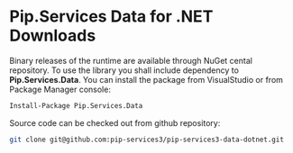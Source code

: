 # Pip.Services Data for .NET Downloads

Binary releases of the runtime are available through NuGet cental repository. 
To use the library you shall include dependency to **Pip.Services.Data**.
You can install the package from VisualStudio or from Package Manager console:

```bash
Install-Package Pip.Services.Data
``` 

Source code can be checked out from github repository:

```bash
git clone git@github.com:pip-services3/pip-services3-data-dotnet.git
```
